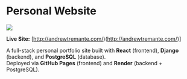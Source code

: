 # Personal Website

![](assets/demo.png)

**Live Site:** [http://andrewtremante.com/)(http://andrewtremante.com/)]

A full-stack personal portfolio site built with **React** (frontend), **Django** (backend), and **PostgreSQL** (database).  
Deployed via **GitHub Pages** (frontend) and **Render** (backend + PostgreSQL).
